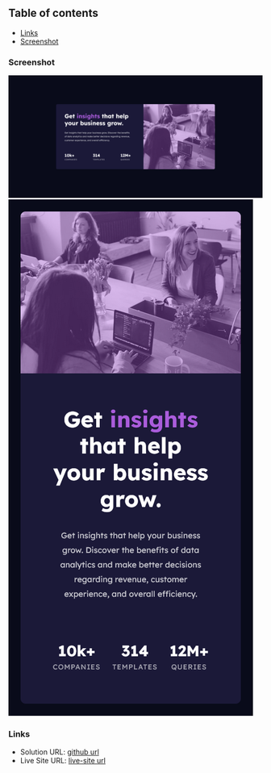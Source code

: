 ## Table of contents

- [Links](#links)
- [Screenshot](#screenshot)

### Screenshot

![](./screenshot.png)
![](./screenshot-mobile.png)

### Links

- Solution URL: [github url](https://github.com/mihai3636/stats-preview-card-component)
- Live Site URL: [live-site url](https://your-live-site-url.com)
